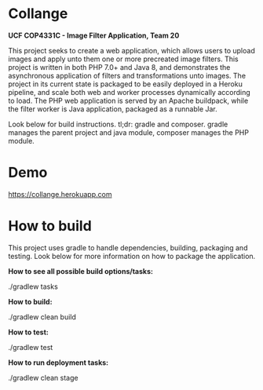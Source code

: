 # Collange
**UCF COP4331C - Image Filter Application, Team 20**

This project seeks to create a web application, which allows users to upload images and apply unto them one or more precreated image filters. This project is written in both PHP 7.0+ and Java 8, and demonstrates the asynchronous application of filters and transformations unto images. The project in its current state is packaged to be easily deployed in a Heroku pipeline, and scale both web and worker processes dynamically according to load. The PHP web application is served by an Apache buildpack, while the filter worker is Java application, packaged as a runnable Jar. 

Look below for build instructions. tl;dr: gradle and composer. gradle manages the parent project and java module, composer manages the PHP module.


# Demo

https://collange.herokuapp.com


# How to build
This project uses gradle to handle dependencies, building, packaging and testing. Look below for more information on how to package the application.


**How to see all possible build options/tasks:**

./gradlew tasks

**How to build:**

./gradlew clean build

**How to test:**

./gradlew test

**How to run deployment tasks:**

./gradlew clean stage

